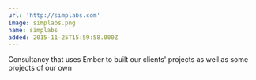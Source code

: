 ```yaml
---
url: 'http://simplabs.com'
image: simplabs.png
name: simplabs
added: 2015-11-25T15:59:58.000Z
---
```

Consultancy that uses Ember to built our clients' projects as well as some projects of our own